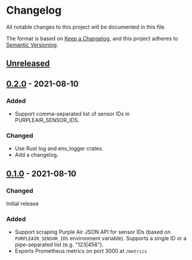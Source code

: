 # Changelog
All notable changes to this project will be documented in this file.

The format is based on [Keep a Changelog](https://keepachangelog.com/en/1.0.0/),
and this project adheres to [Semantic Versioning](https://semver.org/spec/v2.0.0.html).

## [Unreleased]

## [0.2.0] - 2021-08-10
### Added
- Support comma-separated list of sensor IDs in PURPLEAIR_SENSOR_IDS.

### Changed
- Use Rust log and env_logger crates.
- Add a changelog.

## [0.1.0] - 2021-08-10
### Changed
Initial release

### Added 
- Support scraping Purple Air JSON API for sensor IDs (based on `PURPLEAIR_SENSOR_IDS` environment variable). Supports a single ID or a pipe-separated list (e.g. "123|456").
- Exports Prometheus metrics on port 3000 at `/metrics`

[Unreleased]: git@github.com:davidwilemski/purpleair_exporter/compare/0.2.0...HEAD
[0.2.0]: git@github.com:davidwilemski/purpleair_exporter/compare/0.1.0...0.2.0
[0.1.0]: git@github.com:davidwilemski/purpleair_exporter/releases/tag/0.1.0
